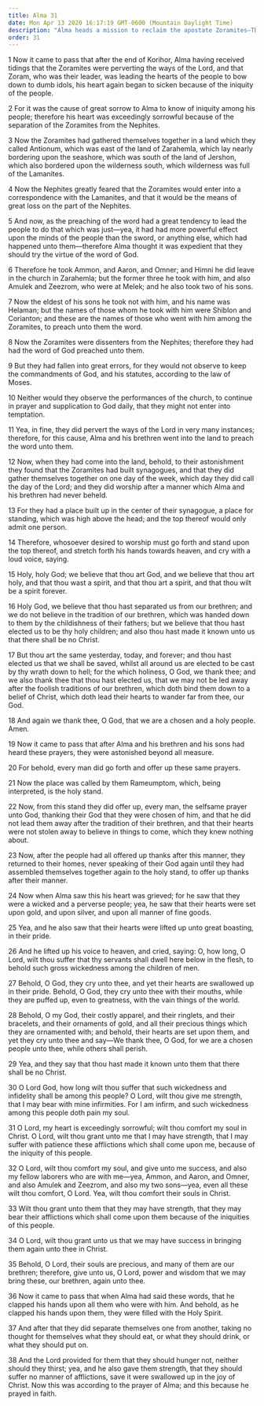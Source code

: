 ```yaml
---
title: Alma 31
date: Mon Apr 13 2020 16:17:19 GMT-0600 (Mountain Daylight Time)
description: "Alma heads a mission to reclaim the apostate Zoramites—The Zoramites deny Christ, believe in a false concept of election, and worship with set prayers—The missionaries are filled with the Holy Spirit—Their afflictions are swallowed up in the joy of Christ. About 74 B.C."
order: 31
---
```


1 Now it came to pass that after the end of Korihor, Alma having received tidings that the Zoramites were perverting the ways of the Lord, and that Zoram, who was their leader, was leading the hearts of the people to bow down to dumb idols, his heart again began to sicken because of the iniquity of the people.

2 For it was the cause of great sorrow to Alma to know of iniquity among his people; therefore his heart was exceedingly sorrowful because of the separation of the Zoramites from the Nephites.

3 Now the Zoramites had gathered themselves together in a land which they called Antionum, which was east of the land of Zarahemla, which lay nearly bordering upon the seashore, which was south of the land of Jershon, which also bordered upon the wilderness south, which wilderness was full of the Lamanites.

4 Now the Nephites greatly feared that the Zoramites would enter into a correspondence with the Lamanites, and that it would be the means of great loss on the part of the Nephites.

5 And now, as the preaching of the word had a great tendency to lead the people to do that which was just—yea, it had had more powerful effect upon the minds of the people than the sword, or anything else, which had happened unto them—therefore Alma thought it was expedient that they should try the virtue of the word of God.

6 Therefore he took Ammon, and Aaron, and Omner; and Himni he did leave in the church in Zarahemla; but the former three he took with him, and also Amulek and Zeezrom, who were at Melek; and he also took two of his sons.

7 Now the eldest of his sons he took not with him, and his name was Helaman; but the names of those whom he took with him were Shiblon and Corianton; and these are the names of those who went with him among the Zoramites, to preach unto them the word.

8 Now the Zoramites were dissenters from the Nephites; therefore they had had the word of God preached unto them.

9 But they had fallen into great errors, for they would not observe to keep the commandments of God, and his statutes, according to the law of Moses.

10 Neither would they observe the performances of the church, to continue in prayer and supplication to God daily, that they might not enter into temptation.

11 Yea, in fine, they did pervert the ways of the Lord in very many instances; therefore, for this cause, Alma and his brethren went into the land to preach the word unto them.

12 Now, when they had come into the land, behold, to their astonishment they found that the Zoramites had built synagogues, and that they did gather themselves together on one day of the week, which day they did call the day of the Lord; and they did worship after a manner which Alma and his brethren had never beheld.

13 For they had a place built up in the center of their synagogue, a place for standing, which was high above the head; and the top thereof would only admit one person.

14 Therefore, whosoever desired to worship must go forth and stand upon the top thereof, and stretch forth his hands towards heaven, and cry with a loud voice, saying.

15 Holy, holy God; we believe that thou art God, and we believe that thou art holy, and that thou wast a spirit, and that thou art a spirit, and that thou wilt be a spirit forever.

16 Holy God, we believe that thou hast separated us from our brethren; and we do not believe in the tradition of our brethren, which was handed down to them by the childishness of their fathers; but we believe that thou hast elected us to be thy holy children; and also thou hast made it known unto us that there shall be no Christ.

17 But thou art the same yesterday, today, and forever; and thou hast elected us that we shall be saved, whilst all around us are elected to be cast by thy wrath down to hell; for the which holiness, O God, we thank thee; and we also thank thee that thou hast elected us, that we may not be led away after the foolish traditions of our brethren, which doth bind them down to a belief of Christ, which doth lead their hearts to wander far from thee, our God.

18 And again we thank thee, O God, that we are a chosen and a holy people. Amen.

19 Now it came to pass that after Alma and his brethren and his sons had heard these prayers, they were astonished beyond all measure.

20 For behold, every man did go forth and offer up these same prayers.

21 Now the place was called by them Rameumptom, which, being interpreted, is the holy stand.

22 Now, from this stand they did offer up, every man, the selfsame prayer unto God, thanking their God that they were chosen of him, and that he did not lead them away after the tradition of their brethren, and that their hearts were not stolen away to believe in things to come, which they knew nothing about.

23 Now, after the people had all offered up thanks after this manner, they returned to their homes, never speaking of their God again until they had assembled themselves together again to the holy stand, to offer up thanks after their manner.

24 Now when Alma saw this his heart was grieved; for he saw that they were a wicked and a perverse people; yea, he saw that their hearts were set upon gold, and upon silver, and upon all manner of fine goods.

25 Yea, and he also saw that their hearts were lifted up unto great boasting, in their pride.

26 And he lifted up his voice to heaven, and cried, saying: O, how long, O Lord, wilt thou suffer that thy servants shall dwell here below in the flesh, to behold such gross wickedness among the children of men.

27 Behold, O God, they cry unto thee, and yet their hearts are swallowed up in their pride. Behold, O God, they cry unto thee with their mouths, while they are puffed up, even to greatness, with the vain things of the world.

28 Behold, O my God, their costly apparel, and their ringlets, and their bracelets, and their ornaments of gold, and all their precious things which they are ornamented with; and behold, their hearts are set upon them, and yet they cry unto thee and say—We thank thee, O God, for we are a chosen people unto thee, while others shall perish.

29 Yea, and they say that thou hast made it known unto them that there shall be no Christ.

30 O Lord God, how long wilt thou suffer that such wickedness and infidelity shall be among this people? O Lord, wilt thou give me strength, that I may bear with mine infirmities. For I am infirm, and such wickedness among this people doth pain my soul.

31 O Lord, my heart is exceedingly sorrowful; wilt thou comfort my soul in Christ. O Lord, wilt thou grant unto me that I may have strength, that I may suffer with patience these afflictions which shall come upon me, because of the iniquity of this people.

32 O Lord, wilt thou comfort my soul, and give unto me success, and also my fellow laborers who are with me—yea, Ammon, and Aaron, and Omner, and also Amulek and Zeezrom, and also my two sons—yea, even all these wilt thou comfort, O Lord. Yea, wilt thou comfort their souls in Christ.

33 Wilt thou grant unto them that they may have strength, that they may bear their afflictions which shall come upon them because of the iniquities of this people.

34 O Lord, wilt thou grant unto us that we may have success in bringing them again unto thee in Christ.

35 Behold, O Lord, their souls are precious, and many of them are our brethren; therefore, give unto us, O Lord, power and wisdom that we may bring these, our brethren, again unto thee.

36 Now it came to pass that when Alma had said these words, that he clapped his hands upon all them who were with him. And behold, as he clapped his hands upon them, they were filled with the Holy Spirit.

37 And after that they did separate themselves one from another, taking no thought for themselves what they should eat, or what they should drink, or what they should put on.

38 And the Lord provided for them that they should hunger not, neither should they thirst; yea, and he also gave them strength, that they should suffer no manner of afflictions, save it were swallowed up in the joy of Christ. Now this was according to the prayer of Alma; and this because he prayed in faith.
